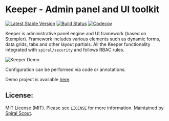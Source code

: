 Keeper - Admin panel and UI toolkit
========
[![Latest Stable Version](https://poser.pugx.org/spiral/keeper/v/stable)](https://packagist.org/packages/spiral/keeper) 
[![Build Status](https://github.com/spiral/keeper/workflows/build/badge.svg)](https://github.com/spiral/keeper/actions)
[![Codecov](https://codecov.io/gh/spiral/keeper/branch/master/graph/badge.svg)](https://codecov.io/gh/spiral/keeper/)

Keeper is administrative panel engine and UI framework (based on Stempler). Framework includes various elements such as 
dynamic forms, data grids, tabs and other layout partials. All the Keeper functionality integrated with `spiral/security` and follows RBAC rules. 

![Keeper Demo](https://user-images.githubusercontent.com/796136/81418518-79353800-9155-11ea-8266-e19fb2cce45a.png)

Configuration can be performed via code or annotations.

Demo project is available [here](https://github.com/spiral/app-keeper).

License:
--------
MIT License (MIT). Please see [`LICENSE`](./LICENSE) for more information. Maintained by [Spiral Scout](https://spiralscout.com).

